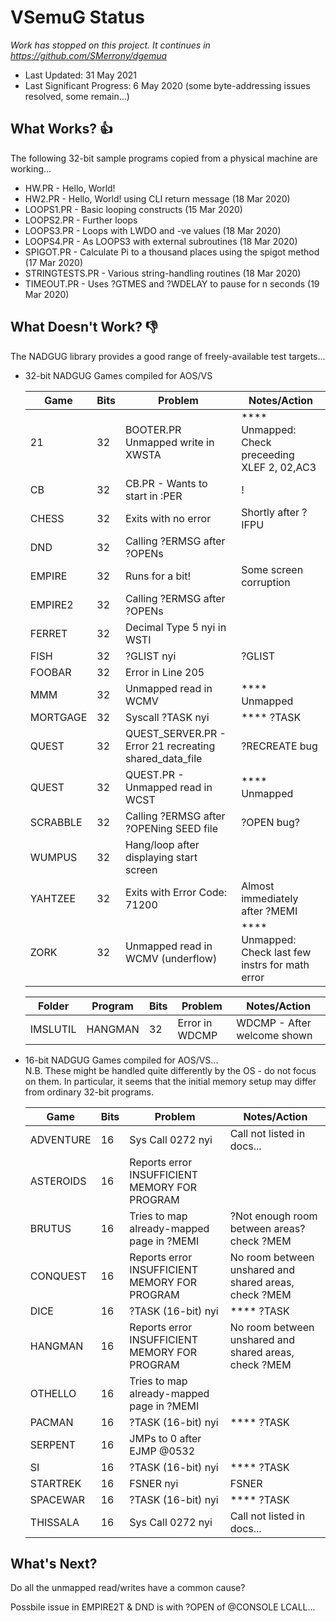 # VSemuG Status
_Work has stopped on this project. It continues in https://github.com/SMerrony/dgemua_
* Last Updated: 31 May 2021
* Last Significant Progress: 6 May 2020 (some byte-addressing issues resolved, some remain...)
  
## What Works? :+1:
The following 32-bit sample programs copied from a physical machine are working...
* HW.PR - Hello, World!
* HW2.PR - Hello, World! using CLI return message (18 Mar 2020)
* LOOPS1.PR - Basic looping constructs (15 Mar 2020)
* LOOPS2.PR - Further loops 
* LOOPS3.PR - Loops with LWDO and -ve values (18 Mar 2020)
* LOOPS4.PR - As LOOPS3 with external subroutines (18 Mar 2020)
* SPIGOT.PR - Calculate Pi to a thousand places using the spigot method (17 Mar 2020)
* STRINGTESTS.PR - Various string-handling routines (18 Mar 2020)
* TIMEOUT.PR - Uses ?GTMES and ?WDELAY to pause for n seconds (19 Mar 2020)

## What Doesn't Work? :-1:

The NADGUG library provides a good range of freely-available test targets...
  
* 32-bit NADGUG Games compiled for AOS/VS

  |    Game   | Bits |  Problem  |   Notes/Action   |
  |-----------|------|-----------|------------------|
  | 21        | 32 | BOOTER.PR Unmapped write in XWSTA             | **** Unmapped: Check preceeding XLEF 2, 02,AC3 |
  | CB        | 32 | CB.PR - Wants to start in :PER                | ! |
  | CHESS     | 32 | Exits with no error                           | Shortly after ?IFPU |
  | DND       | 32 | Calling ?ERMSG after ?OPENs                   |  |
  | EMPIRE    | 32 | Runs for a bit!                               | Some screen corruption |
  | EMPIRE2   | 32 | Calling ?ERMSG after ?OPENs                   |  |
  | FERRET    | 32 | Decimal Type 5 nyi in WSTI                    | |
  | FISH      | 32 | ?GLIST nyi                                    | ?GLIST |
  | FOOBAR    | 32 | Error in Line 205                             |  |
  | MMM       | 32 | Unmapped read in WCMV                         | **** Unmapped |
  | MORTGAGE  | 32 | Syscall ?TASK nyi                             | **** ?TASK |
  | QUEST     | 32 | QUEST_SERVER.PR - Error 21 recreating shared_data_file | ?RECREATE bug |
  | QUEST     | 32 | QUEST.PR - Unmapped read in WCST              | **** Unmapped |
  | SCRABBLE  | 32 | Calling ?ERMSG after ?OPENing SEED file       | ?OPEN bug?  |
  | WUMPUS    | 32 | Hang/loop after displaying start screen       |  |
  | YAHTZEE   | 32 | Exits with Error Code: 71200                  | Almost immediately after ?MEMI |
  | ZORK      | 32 | Unmapped read in WCMV (underflow)             | **** Unmapped: Check last few instrs for math error |

  |  Folder  |  Program  | Bits |         Problem         |  Notes/Action  |
  |----------|-----------|------|-------------------------|----------------|
  | IMSLUTIL | HANGMAN   |  32  | Error in WDCMP          | WDCMP - After welcome shown |
  

* 16-bit NADGUG Games compiled for AOS/VS...  
  N.B. These might be handled quite differently by the OS - do not focus on them.  In particular, it seems
  that the initial memory setup may differ from ordinary 32-bit programs.

  |    Game   |  Bits  |  Problem  |   Notes/Action   |
  |-----------|--------|-----------|------------------|
  | ADVENTURE | 16 | Sys Call 0272 nyi                             | Call not listed in docs... |
  | ASTEROIDS | 16 | Reports error INSUFFICIENT MEMORY FOR PROGRAM | |
  | BRUTUS    | 16 | Tries to map already-mapped page in ?MEMI     | ?Not enough room between areas? check ?MEM | 
  | CONQUEST  | 16 | Reports error INSUFFICIENT MEMORY FOR PROGRAM | No room between unshared and shared areas, check ?MEM |
  | DICE      | 16 | ?TASK (16-bit) nyi                            | **** ?TASK |
  | HANGMAN   | 16 | Reports error INSUFFICIENT MEMORY FOR PROGRAM | No room between unshared and shared areas, check ?MEM |
  | OTHELLO   | 16 | Tries to map already-mapped page in ?MEMI     | |
  | PACMAN    | 16 | ?TASK (16-bit) nyi                            | **** ?TASK |
  | SERPENT   | 16 | JMPs to 0 after EJMP @0532                    |  |
  | SI        | 16 | ?TASK (16-bit) nyi                            | **** ?TASK |
  | STARTREK  | 16 | FSNER nyi                                     | FSNER |
  | SPACEWAR  | 16 | ?TASK (16-bit) nyi                            | **** ?TASK |
  | THISSALA  | 16 | Sys Call 0272 nyi                             | Call not listed in docs... |
 

## What's Next?

Do all the unmapped read/writes have a common cause?

Possbile issue in EMPIRE2T & DND is with ?OPEN of @CONSOLE
LCALL...